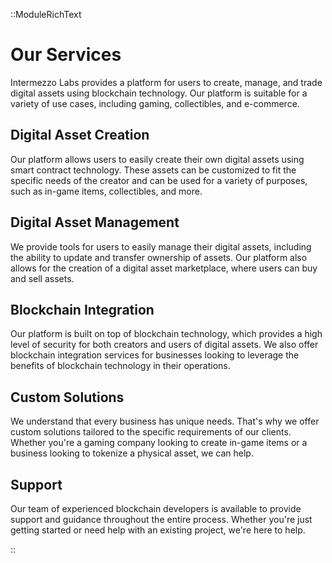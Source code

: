 ::ModuleRichText

# Our Services

Intermezzo Labs provides a platform for users to create, manage, and trade digital assets using blockchain technology. Our platform is suitable for a variety of use cases, including gaming, collectibles, and e-commerce.

## Digital Asset Creation

Our platform allows users to easily create their own digital assets using smart contract technology. These assets can be customized to fit the specific needs of the creator and can be used for a variety of purposes, such as in-game items, collectibles, and more.

## Digital Asset Management

We provide tools for users to easily manage their digital assets, including the ability to update and transfer ownership of assets. Our platform also allows for the creation of a digital asset marketplace, where users can buy and sell assets.

## Blockchain Integration

Our platform is built on top of blockchain technology, which provides a high level of security for both creators and users of digital assets. We also offer blockchain integration services for businesses looking to leverage the benefits of blockchain technology in their operations.

## Custom Solutions

We understand that every business has unique needs. That's why we offer custom solutions tailored to the specific requirements of our clients. Whether you're a gaming company looking to create in-game items or a business looking to tokenize a physical asset, we can help.

## Support

Our team of experienced blockchain developers is available to provide support and guidance throughout the entire process. Whether you're just getting started or need help with an existing project, we're here to help.

::
